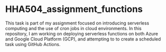 # HHA504_assignment_functions
This task is part of my assignment focused on introducing serverless computing and the use of cron jobs in cloud environments. In this repository, I am working on deploying serverless functions on both Azure and Google Cloud Platform (GCP), and attempting to to create a scheduled task using GitHub Actions.
